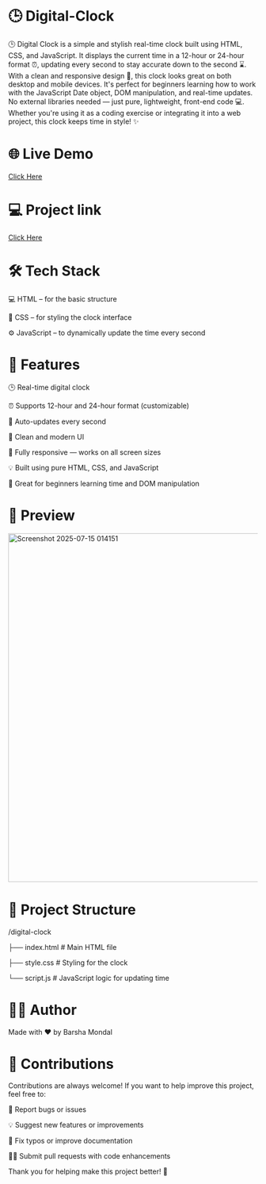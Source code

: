 # 🕒 Digital-Clock
🕒 Digital Clock is a simple and stylish real-time clock built using HTML, CSS, and JavaScript. It displays the current time in a 12-hour or 24-hour format ⏰, updating every second to stay accurate down to the second ⌛. With a clean and responsive design 📱, this clock looks great on both desktop and mobile devices. It's perfect for beginners learning how to work with the JavaScript Date object, DOM manipulation, and real-time updates. No external libraries needed — just pure, lightweight, front-end code 💻. Whether you're using it as a coding exercise or integrating it into a web project, this clock keeps time in style! ✨

# 🌐 Live Demo
[Click Here](https://barsha20061001.github.io/Digital-Clock/)

# 💻 Project link
[Click Here](https://stackblitz.com/edit/stackblitz-starters-vpyjvxaw?file=clock.js)

# 🛠️ Tech Stack
💻 HTML – for the basic structure

🎨 CSS – for styling the clock interface

⚙️ JavaScript – to dynamically update the time every second

# 🚀 Features

🕒 Real-time digital clock

⏰ Supports 12-hour and 24-hour format (customizable)

🔄 Auto-updates every second

🎨 Clean and modern UI

📱 Fully responsive — works on all screen sizes

💡 Built using pure HTML, CSS, and JavaScript

🧠 Great for beginners learning time and DOM manipulation

# 📸 Preview

   <img width="1571" height="703" alt="Screenshot 2025-07-15 014151" src="https://github.com/user-attachments/assets/c12cd33e-d1b4-4fe7-9a1c-932b60b28475" />


#  📂 Project Structure

/digital-clock

├── index.html      # Main HTML file

├── style.css       # Styling for the clock

└── script.js       # JavaScript logic for updating time

# 🧑‍💻 Author
Made with ❤️ by Barsha Mondal

# 🤝 Contributions
Contributions are always welcome! If you want to help improve this project, feel free to:

🐛 Report bugs or issues

💡 Suggest new features or improvements

📝 Fix typos or improve documentation

👩‍💻 Submit pull requests with code enhancements

Thank you for helping make this project better! 🙌


